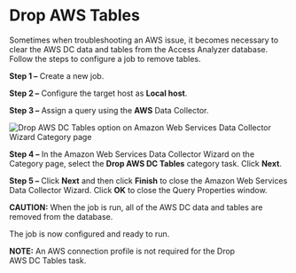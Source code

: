 # Drop AWS Tables

Sometimes when troubleshooting an AWS issue, it becomes necessary to clear the AWS DC data and
tables from the Access Analyzer database. Follow the steps to configure a job to remove tables.

**Step 1 –** Create a new job.

**Step 2 –** Configure the target host as **Local host**.

**Step 3 –** Assign a query using the **AWS** Data Collector.

![Drop AWS DC Tables option on Amazon Web Services Data Collector Wizard Category page](/img/product_docs/accessanalyzer/12.0/admin/datacollector/aws/droptables.webp)

**Step 4 –** In the Amazon Web Services Data Collector Wizard on the Category page, select the
**Drop AWS DC Tables** category task. Click **Next**.

**Step 5 –** Click **Next** and then click **Finish** to close the Amazon Web Services Data
Collector Wizard. Click **OK** to close the Query Properties window.

**CAUTION:** When the job is run, all of the AWS DC data and tables are removed from the database.

The job is now configured and ready to run.

**NOTE:** An AWS connection profile is not required for the Drop AWS DC Tables task.
